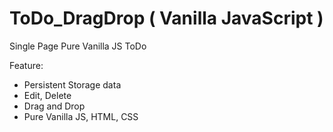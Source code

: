 # ToDo_DragDrop ( Vanilla JavaScript )

Single Page Pure Vanilla JS ToDo

Feature:

- Persistent Storage data
- Edit, Delete
- Drag and Drop
- Pure Vanilla JS, HTML, CSS
